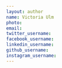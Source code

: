 ```yaml
---
layout: author
name: Victoria Ulm
photo:
email:
twitter_username:
facebook_username:
linkedin_username:
github_username:
instagram_username:
---
```

